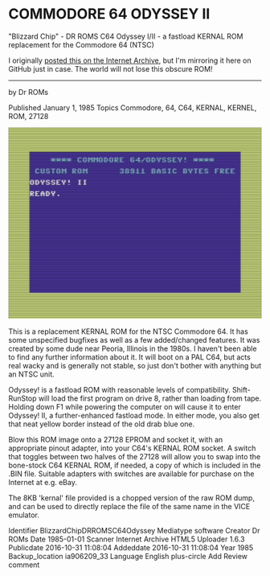 # COMMODORE 64 ODYSSEY II
"Blizzard Chip" - DR ROMS C64 Odyssey I/II - a fastload KERNAL ROM replacement for the Commodore 64 (NTSC)

 I originally [posted this on the Internet Archive](https://archive.org/details/BlizzardChipDRROMSC64Odyssey), but I'm mirroring it here on GitHub just in case. The world will not lose this obscure ROM!

-------------------
by Dr ROMs

Published January 1, 1985
Topics Commodore, 64, C64, KERNAL, KERNEL, ROM, 27128

![ROM running in VICE](OdysseyII.png)

This is a replacement KERNAL ROM for the NTSC Commodore 64. It has some unspecified bugfixes as well as a few added/changed features. It was created by some dude near Peoria, Illinois in the 1980s. I haven't been able to find any further information about it. It will boot on a PAL C64, but acts real wacky and is generally not stable, so just don't bother with anything but an NTSC unit.

Odyssey! is a fastload ROM with reasonable levels of compatibility. Shift-RunStop will load the first program on drive 8, rather than loading from tape. Holding down F1 while powering the computer on will cause it to enter Odyssey! II, a further-enhanced fastload mode. In either mode, you also get that neat yellow border instead of the old drab blue one.

Blow this ROM image onto a 27128 EPROM and socket it, with an appropriate pinout adapter, into your C64's KERNAL ROM socket. A switch that toggles between two halves of the 27128 will allow you to swap into the bone-stock C64 KERNAL ROM, if needed, a copy of which is included in the .BIN file. Suitable adapters with switches are available for purchase on the Internet at e.g. eBay.

The 8KB 'kernal' file provided is a chopped version of the raw ROM dump, and can be used to directly replace the file of the same name in the VICE emulator.


Identifier BlizzardChipDRROMSC64Odyssey
Mediatype software
Creator Dr ROMs
Date 1985-01-01
Scanner Internet Archive HTML5 Uploader 1.6.3
Publicdate 2016-10-31 11:08:04
Addeddate 2016-10-31 11:08:04
Year 1985
Backup_location ia906209_33
Language English
plus-circle Add Review
comment

